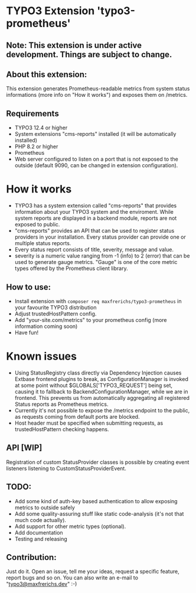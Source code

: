 # TYPO3 Extension 'typo3-prometheus'

## Note: This extension is under active development. Things are subject to change.

## About this extension:
This extension generates Prometheus-readable metrics from system status informations (more info on "How it works") and exposes them on /metrics.

## Requirements
* TYPO3 12.4 or higher
* System extensions "cms-reports" installed (it will be automatically installed)
* PHP 8.2 or higher
* Prometheus
* Web server configured to listen on a port that is not exposed to the outside (default 9090, can be changed in extension configuration).

# How it works
* TYPO3 has a system extension called "cms-reports" that provides information about your TYPO3 system and the enviroment. While system reports are displayed in a backend module, reports are not exposed to public.
* "cms-reports" provides an API that can be used to register status providers in your installation. Every status provider can provide one or multiple status reports.
* Every status report consists of title, severity, message and value.
* severity is a numeric value ranging from -1 (info) to 2 (error) that can be used to generate gauge metrics.
  "Gauge" is one of the core metric types offered by the Prometheus client library.

## How to use:
* Install extension with ```composer req maxfrerichs/typo3-prometheus``` in your favourite TYPO3 distribution
* Adjust trustedHostPattern config.
* Add "your-site.com/metrics" to your prometheus config (more information coming soon)
* Have fun!

# Known issues
* Using StatusRegistry class directly via Dependency Injection causes Extbase frontend plugins to break, as ConfigurationManager is invoked at some point without $GLOBALS['TYPO3_REQUEST'] being set, causing it to fallback to BackendConfigurationManager, while we are in frontend. This prevents us from automatically aggregating all registered Status reports as Prometheus metrics.
* Currently it's not possible to expose the /metrics endpoint to the public, as requests coming from default ports are blocked.
* Host header must be specified when submitting requests, as trustedHostPattern checking happens. 

## API [WIP]
Registration of custom StatusProvider classes is possible by creating event listeners listening to CustomStatusProviderEvent.

## TODO:
* Add some kind of auth-key based authentication to allow exposing metrics to outside safely
* Add some quality-assuring stuff like static code-analysis (it's not that much code actually).
* Add support for other metric types (optional).
* Add documentation
* Testing and releasing

## Contribution:
Just do it. Open an issue, tell me your ideas, request a specific feature, report bugs and so on. You can also write an e-mail to "typo3@maxfrerichs.dev" :-)
